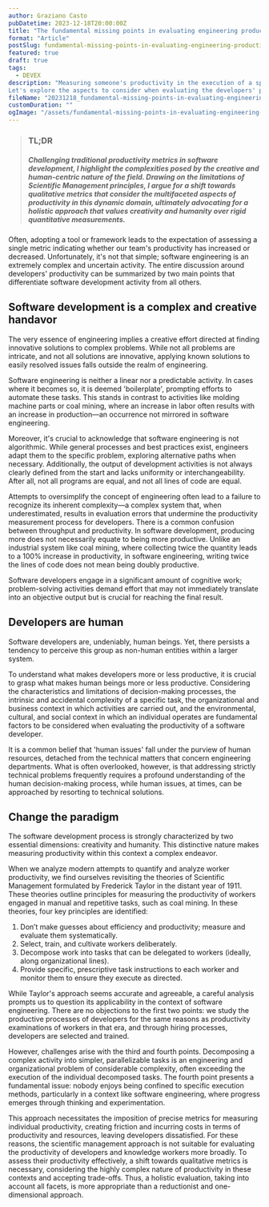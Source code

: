 ```yaml
---
author: Graziano Casto
pubDatetime: 2023-12-18T20:00:00Z
title: "The fundamental missing points in evaluating engineering productivity"
format: "Article"
postSlug: fundamental-missing-points-in-evaluating-engineering-productivity
featured: true
draft: true
tags:
  - DEVEX
description: "Measuring someone's productivity in the execution of a specific task is of fundamental importance for optimizing the activity itself. Productivity has always been considered in quantitative terms since the early theories of Scientific Management in 1911, but in the era of 'Knowledge Workers', these paradigms must necessarily evolve.
Let's explore the aspects to consider when evaluating the developers' performance in this new productive context."
fileName: "20231218_fundamental-missing-points-in-evaluating-engineering-productivity"
customDuration: ""
ogImage: "/assets/fundamental-missing-points-in-evaluating-engineering-productivity.png"
---
```


> ### TL;DR
>
> ##### Challenging traditional productivity metrics in software development, I highlight the complexities posed by the creative and human-centric nature of the field. Drawing on the limitations of Scientific Management principles, I argue for a shift towards qualitative metrics that consider the multifaceted aspects of productivity in this dynamic domain, ultimately advocating for a holistic approach that values creativity and humanity over rigid quantitative measurements.

Often, adopting a tool or framework leads to the expectation of assessing a single metric indicating whether our team's productivity has increased or decreased. Unfortunately, it's not that simple; software engineering is an extremely complex and uncertain activity. The entire discussion around developers' productivity can be summarized by two main points that differentiate software development activity from all others.

## Software development is a complex and creative handavor

The very essence of engineering implies a creative effort directed at finding innovative solutions to complex problems. While not all problems are intricate, and not all solutions are innovative, applying known solutions to easily resolved issues falls outside the realm of engineering.

Software engineering is neither a linear nor a predictable activity. In cases where it becomes so, it is deemed 'boilerplate', prompting efforts to automate these tasks. This stands in contrast to activities like molding machine parts or coal mining, where an increase in labor often results with an increase in production—an occurrence not mirrored in software engineering.

Moreover, it's crucial to acknowledge that software engineering is not algorithmic. While general processes and best practices exist, engineers adapt them to the specific problem, exploring alternative paths when necessary. Additionally, the output of development activities is not always clearly defined from the start and lacks uniformity or interchangeability. After all, not all programs are equal, and not all lines of code are equal.

Attempts to oversimplify the concept of engineering often lead to a failure to recognize its inherent complexity—a complex system that, when underestimated, results in evaluation errors that undermine the productivity measurement process for developers. There is a common confusion between throughput and productivity. In software development, producing more does not necessarily equate to being more productive. Unlike an industrial system like coal mining, where collecting twice the quantity leads to a 100% increase in productivity, in software engineering, writing twice the lines of code does not mean being doubly productive.

Software developers engage in a significant amount of cognitive work; problem-solving activities demand effort that may not immediately translate into an objective output but is crucial for reaching the final result.

## Developers are human

Software developers are, undeniably, human beings. Yet, there persists a tendency to perceive this group as non-human entities within a larger system.

To understand what makes developers more or less productive, it is crucial to grasp what makes human beings more or less productive. Considering the characteristics and limitations of decision-making processes, the intrinsic and accidental complexity of a specific task, the organizational and business context in which activities are carried out, and the environmental, cultural, and social context in which an individual operates are fundamental factors to be considered when evaluating the productivity of a software developer.

It is a common belief that 'human issues' fall under the purview of human resources, detached from the technical matters that concern engineering departments. What is often overlooked, however, is that addressing strictly technical problems frequently requires a profound understanding of the human decision-making process, while human issues, at times, can be approached by resorting to technical solutions.

## Change the paradigm

The software development process is strongly characterized by two essential dimensions: creativity and humanity. This distinctive nature makes measuring productivity within this context a complex endeavor.

When we analyze modern attempts to quantify and analyze worker productivity, we find ourselves revisiting the theories of Scientific Management formulated by Frederick Taylor in the distant year of 1911. These theories outline principles for measuring the productivity of workers engaged in manual and repetitive tasks, such as coal mining. In these theories, four key principles are identified:

1.  Don’t make guesses about efficiency and productivity; measure and evaluate them systematically.
2.  Select, train, and cultivate workers deliberately.
3.  Decompose work into tasks that can be delegated to workers (ideally, along organizational lines).
4.  Provide specific, prescriptive task instructions to each worker and monitor them to ensure they execute as directed.

While Taylor's approach seems accurate and agreeable, a careful analysis prompts us to question its applicability in the context of software engineering. There are no objections to the first two points: we study the productive processes of developers for the same reasons as productivity examinations of workers in that era, and through hiring processes, developers are selected and trained.

However, challenges arise with the third and fourth points. Decomposing a complex activity into simpler, parallelizable tasks is an engineering and organizational problem of considerable complexity, often exceeding the execution of the individual decomposed tasks. The fourth point presents a fundamental issue: nobody enjoys being confined to specific execution methods, particularly in a context like software engineering, where progress emerges through thinking and experimentation.

This approach necessitates the imposition of precise metrics for measuring individual productivity, creating friction and incurring costs in terms of productivity and resources, leaving developers dissatisfied. For these reasons, the scientific management approach is not suitable for evaluating the productivity of developers and knowledge workers more broadly. To assess their productivity effectively, a shift towards qualitative metrics is necessary, considering the highly complex nature of productivity in these contexts and accepting trade-offs. Thus, a holistic evaluation, taking into account all facets, is more appropriate than a reductionist and one-dimensional approach.
